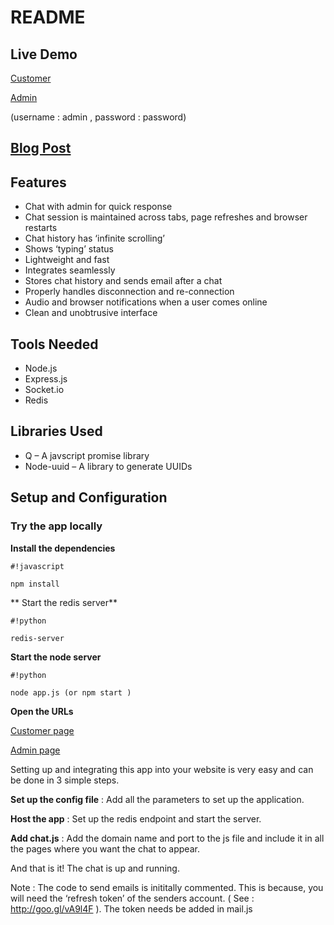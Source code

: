 # README #



## Live Demo ##

[Customer](https://www.cronj.com:8082/)

[Admin](https://www.cronj.com:8082/adminURL)

(username : admin , password : password)

## [Blog Post](https://www.cronj.com/blog/build-a-live-customer-support-chat/) ##

## Features ##

* Chat with admin for quick response
* Chat session is maintained across tabs, page refreshes and browser restarts
* Chat history has ‘infinite scrolling’
* Shows ‘typing’ status
* Lightweight and fast
* Integrates seamlessly
* Stores chat history and sends email after a chat
* Properly handles disconnection and re-connection
* Audio and browser notifications when a user comes online
* Clean and unobtrusive interface

## Tools Needed ##

* Node.js
* Express.js
* Socket.io
* Redis

## Libraries Used ##

* Q – A javscript promise library
* Node-uuid – A library to generate UUIDs

## Setup and Configuration ##

### Try the app locally ###

**Install the dependencies** 

```
#!javascript

npm install
```
**
Start the redis server** 

```
#!python

redis-server
```

**Start the node server**

```
#!python

node app.js (or npm start )
```

**Open the URLs**

 [Customer page](http://localhost:8080/)

 [Admin page](http://localhost:8080/adminURLL)

Setting up and integrating this app into your website is very easy and can be done in 3 simple steps.

**Set up the config file** : Add all the parameters to set up the application.

**Host the app** : Set up the redis endpoint and start the server.

**Add chat.js** : Add the domain name and port to the js file and include it in all the pages where you want the chat to appear.

And that is it! The chat is up and running.

Note : The code to send emails is inititally commented. This is because, you will need the ‘refresh token’ of the senders account. ( See : http://goo.gl/vA9l4F ). The token needs be added in mail.js